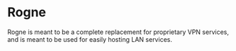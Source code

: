 # Rogne
Rogne is meant to be a complete replacement for proprietary VPN services, and is meant to be used for easily hosting LAN services.
